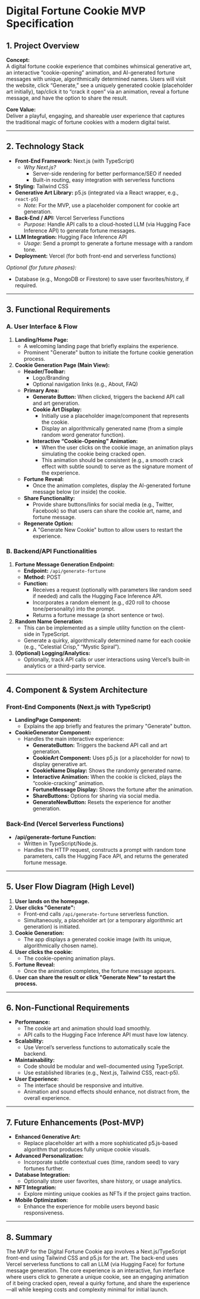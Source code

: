 # **Digital Fortune Cookie MVP Specification**

## **1\. Project Overview**

**Concept:**  
A digital fortune cookie experience that combines whimsical generative art, an interactive “cookie-opening” animation, and AI-generated fortune messages with unique, algorithmically determined names. Users will visit the website, click “Generate,” see a uniquely generated cookie (placeholder art initially), tap/click it to “crack it open” via an animation, reveal a fortune message, and have the option to share the result.

**Core Value:**  
Deliver a playful, engaging, and shareable user experience that captures the traditional magic of fortune cookies with a modern digital twist.

---

## **2\. Technology Stack**

* **Front-End Framework:** Next.js (with TypeScript)  
  * *Why Next.js?*  
    * Server-side rendering for better performance/SEO if needed  
    * Built-in routing, easy integration with serverless functions  
* **Styling:** Tailwind CSS  
* **Generative Art Library:** p5.js (integrated via a React wrapper, e.g., `react-p5`)  
  * *Note:* For the MVP, use a placeholder component for cookie art generation.  
* **Back-End / API:** Vercel Serverless Functions  
  * *Purpose:* Handle API calls to a cloud-hosted LLM (via Hugging Face Inference API) to generate fortune messages.  
* **LLM Integration:** Hugging Face Inference API  
  * *Usage:* Send a prompt to generate a fortune message with a random tone.  
* **Deployment:** Vercel (for both front-end and serverless functions)

*Optional (for future phases):*

* Database (e.g., MongoDB or Firestore) to save user favorites/history, if required.

---

## **3\. Functional Requirements**

### **A. User Interface & Flow**

1. **Landing/Home Page:**  
   * A welcoming landing page that briefly explains the experience.  
   * Prominent "Generate" button to initiate the fortune cookie generation process.  
2. **Cookie Generation Page (Main View):**  
   * **Header/Toolbar:**  
     * Logo/Branding  
     * Optional navigation links (e.g., About, FAQ)  
   * **Primary Area:**  
     * **Generate Button:** When clicked, triggers the backend API call and art generation.  
     * **Cookie Art Display:**  
       * Initially use a placeholder image/component that represents the cookie.  
       * Display an algorithmically generated name (from a simple random word generator function).  
     * **Interactive “Cookie-Opening” Animation:**  
       * When the user clicks on the cookie image, an animation plays simulating the cookie being cracked open.  
       * This animation should be consistent (e.g., a smooth crack effect with subtle sound) to serve as the signature moment of the experience.  
   * **Fortune Reveal:**  
     * Once the animation completes, display the AI-generated fortune message below (or inside) the cookie.  
   * **Share Functionality:**  
     * Provide share buttons/links for social media (e.g., Twitter, Facebook) so that users can share the cookie art, name, and fortune message.  
   * **Regenerate Option:**  
     * A "Generate New Cookie" button to allow users to restart the experience.

### **B. Backend/API Functionalities**

1. **Fortune Message Generation Endpoint:**  
   * **Endpoint:** `/api/generate-fortune`  
   * **Method:** POST  
   * **Function:**  
     * Receives a request (optionally with parameters like random seed if needed) and calls the Hugging Face Inference API.  
     * Incorporates a random element (e.g., d20 roll to choose tone/personality) into the prompt.  
     * Returns a fortune message (a short sentence or two).  
2. **Random Name Generation:**  
   * This can be implemented as a simple utility function on the client-side in TypeScript.  
   * Generate a quirky, algorithmically determined name for each cookie (e.g., “Celestial Crisp,” “Mystic Spiral”).  
3. **(Optional) Logging/Analytics:**  
   * Optionally, track API calls or user interactions using Vercel’s built-in analytics or a third-party service.

---

## **4\. Component & System Architecture**

### **Front-End Components (Next.js with TypeScript)**

* **LandingPage Component:**  
  * Explains the app briefly and features the primary "Generate" button.  
* **CookieGenerator Component:**  
  * Handles the main interactive experience:  
    * **GenerateButton:** Triggers the backend API call and art generation.  
    * **CookieArt Component:** Uses p5.js (or a placeholder for now) to display generative art.  
    * **CookieName Display:** Shows the randomly generated name.  
    * **Interactive Animation:** When the cookie is clicked, plays the “cookie-cracking” animation.  
    * **FortuneMessage Display:** Shows the fortune after the animation.  
    * **ShareButtons:** Options for sharing via social media.  
    * **GenerateNewButton:** Resets the experience for another generation.

### **Back-End (Vercel Serverless Functions)**

* **/api/generate-fortune Function:**  
  * Written in TypeScript/Node.js.  
  * Handles the HTTP request, constructs a prompt with random tone parameters, calls the Hugging Face API, and returns the generated fortune message.

---

## **5\. User Flow Diagram (High Level)**

1. **User lands on the homepage.**  
2. **User clicks "Generate":**  
   * Front-end calls `/api/generate-fortune` serverless function.  
   * Simultaneously, a placeholder art (or a temporary algorithmic art generation) is initiated.  
3. **Cookie Generation:**  
   * The app displays a generated cookie image (with its unique, algorithmically chosen name).  
4. **User clicks the cookie:**  
   * The cookie-opening animation plays.  
5. **Fortune Reveal:**  
   * Once the animation completes, the fortune message appears.  
6. **User can share the result or click "Generate New" to restart the process.**

---

## **6\. Non-Functional Requirements**

* **Performance:**  
  * The cookie art and animation should load smoothly.  
  * API calls to the Hugging Face Inference API must have low latency.  
* **Scalability:**  
  * Use Vercel’s serverless functions to automatically scale the backend.  
* **Maintainability:**  
  * Code should be modular and well-documented using TypeScript.  
  * Use established libraries (e.g., Next.js, Tailwind CSS, react-p5).  
* **User Experience:**  
  * The interface should be responsive and intuitive.  
  * Animation and sound effects should enhance, not distract from, the overall experience.

---

## **7\. Future Enhancements (Post-MVP)**

* **Enhanced Generative Art:**  
  * Replace placeholder art with a more sophisticated p5.js-based algorithm that produces fully unique cookie visuals.  
* **Advanced Personalization:**  
  * Incorporate subtle contextual cues (time, random seed) to vary fortunes further.  
* **Database Integration:**  
  * Optionally store user favorites, share history, or usage analytics.  
* **NFT Integration:**  
  * Explore minting unique cookies as NFTs if the project gains traction.  
* **Mobile Optimization:**  
  * Enhance the experience for mobile users beyond basic responsiveness.

---

## **8\. Summary**

The MVP for the Digital Fortune Cookie app involves a Next.js/TypeScript front-end using Tailwind CSS and p5.js for the art. The back-end uses Vercel serverless functions to call an LLM (via Hugging Face) for fortune message generation. The core experience is an interactive, fun interface where users click to generate a unique cookie, see an engaging animation of it being cracked open, reveal a quirky fortune, and share the experience—all while keeping costs and complexity minimal for initial launch.

